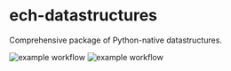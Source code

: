 # ech-datastructures
Comprehensive package of Python-native datastructures.


![example workflow](https://github.com/rkechols/ech-datastructures/actions/workflows/pylint.yml/badge.svg)
![example workflow](https://github.com/rkechols/ech-datastructures/actions/workflows/pytest.yml/badge.svg)


